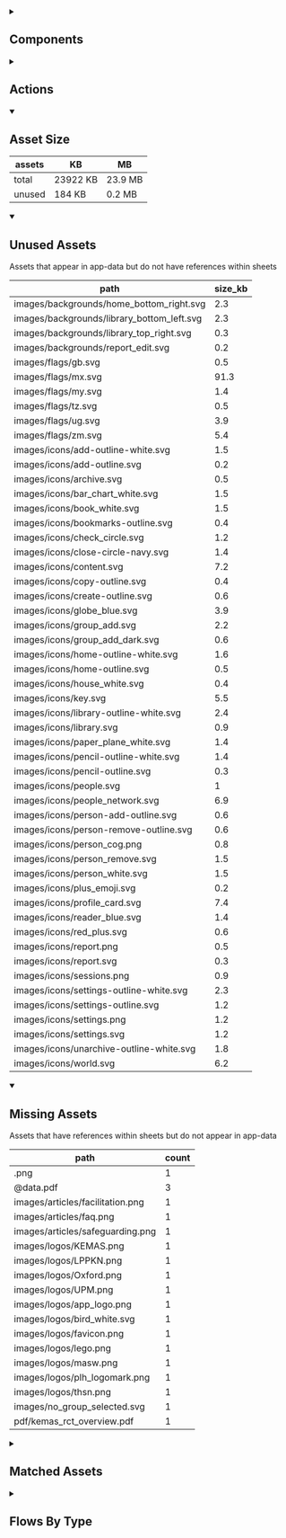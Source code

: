 <details >
<summary><h2>Components</h2></summary>

| type | count |
| --- | --- |
| accordion | 1 |
| accordion_section | 1 |
| animated_section | 1 |
| animated_slides | 1 |
| apple_sign_in_button | 2 |
| audio | 2 |
| button | 130 |
| carousel | 2 |
| combo_box | 16 |
| data_items | 91 |
| date_time_picker | 3 |
| debug_toggle | 1 |
| display_grid | 2 |
| display_group | 161 |
| google_sign_in_button | 3 |
| image | 20 |
| items | 16 |
| lottie_animation | 8 |
| pdf | 1 |
| plh_bottom_nav | 1 |
| plh_module_list_item | 5 |
| qr_code | 2 |
| radio_button_grid | 15 |
| round_button | 30 |
| select_text | 2 |
| set_field | 5 |
| set_variable | 903 |
| simple_checkbox | 7 |
| task_card | 1 |
| task_progress_bar | 4 |
| template | 124 |
| test | 1 |
| text | 348 |
| text_area | 4 |
| text_box | 32 |
| title | 69 |
| toggle_bar | 7 |
| update_action_list | 1 |
| video | 2 |
</details>

<details >
<summary><h2>Actions</h2></summary>

| type | count |
| --- | --- |
| add_data | 9 |
| app_update | 1 |
| auth | 4 |
| emit: completed | 47 |
| emit: force_reload | 8 |
| emit: force_reprocess | 21 |
| emit: force_restart | 2 |
| emit: server_sync | 21 |
| emit: set_language | 4 |
| emit: uncompleted | 78 |
| feedback | 24 |
| go_to | 42 |
| nav | 5 |
| nav_stack | 9 |
| pop_up | 16 |
| reset_app | 4 |
| reset_data | 3 |
| save_to_device | 4 |
| scroll | 1 |
| set_data | 27 |
| set_field | 87 |
| set_item | 13 |
| set_local | 132 |
| share | 2 |
| user | 4 |
</details>

<details open>
<summary><h2>Asset Size</h2></summary>

| assets | KB | MB |
| --- | --- | --- |
| total | 23922 KB | 23.9 MB |
| unused | 184 KB | 0.2 MB |
</details>

<details open>
<summary><h2>Unused Assets</h2></summary>

Assets that appear in app-data but do not have references within sheets

| path | size_kb |
| --- | --- |
| images/backgrounds/home_bottom_right.svg | 2.3 |
| images/backgrounds/library_bottom_left.svg | 2.3 |
| images/backgrounds/library_top_right.svg | 0.3 |
| images/backgrounds/report_edit.svg | 0.2 |
| images/flags/gb.svg | 0.5 |
| images/flags/mx.svg | 91.3 |
| images/flags/my.svg | 1.4 |
| images/flags/tz.svg | 0.5 |
| images/flags/ug.svg | 3.9 |
| images/flags/zm.svg | 5.4 |
| images/icons/add-outline-white.svg | 1.5 |
| images/icons/add-outline.svg | 0.2 |
| images/icons/archive.svg | 0.5 |
| images/icons/bar_chart_white.svg | 1.5 |
| images/icons/book_white.svg | 1.5 |
| images/icons/bookmarks-outline.svg | 0.4 |
| images/icons/check_circle.svg | 1.2 |
| images/icons/close-circle-navy.svg | 1.4 |
| images/icons/content.svg | 7.2 |
| images/icons/copy-outline.svg | 0.4 |
| images/icons/create-outline.svg | 0.6 |
| images/icons/globe_blue.svg | 3.9 |
| images/icons/group_add.svg | 2.2 |
| images/icons/group_add_dark.svg | 0.6 |
| images/icons/home-outline-white.svg | 1.6 |
| images/icons/home-outline.svg | 0.5 |
| images/icons/house_white.svg | 0.4 |
| images/icons/key.svg | 5.5 |
| images/icons/library-outline-white.svg | 2.4 |
| images/icons/library.svg | 0.9 |
| images/icons/paper_plane_white.svg | 1.4 |
| images/icons/pencil-outline-white.svg | 1.4 |
| images/icons/pencil-outline.svg | 0.3 |
| images/icons/people.svg | 1 |
| images/icons/people_network.svg | 6.9 |
| images/icons/person-add-outline.svg | 0.6 |
| images/icons/person-remove-outline.svg | 0.6 |
| images/icons/person_cog.png | 0.8 |
| images/icons/person_remove.svg | 1.5 |
| images/icons/person_white.svg | 1.5 |
| images/icons/plus_emoji.svg | 0.2 |
| images/icons/profile_card.svg | 7.4 |
| images/icons/reader_blue.svg | 1.4 |
| images/icons/red_plus.svg | 0.6 |
| images/icons/report.png | 0.5 |
| images/icons/report.svg | 0.3 |
| images/icons/sessions.png | 0.9 |
| images/icons/settings-outline-white.svg | 2.3 |
| images/icons/settings-outline.svg | 1.2 |
| images/icons/settings.png | 1.2 |
| images/icons/settings.svg | 1.2 |
| images/icons/unarchive-outline-white.svg | 1.8 |
| images/icons/world.svg | 6.2 |
</details>

<details open>
<summary><h2>Missing Assets</h2></summary>

Assets that have references within sheets but do not appear in app-data

| path | count |
| --- | --- |
| .png | 1 |
| @data.pdf | 3 |
| images/articles/facilitation.png | 1 |
| images/articles/faq.png | 1 |
| images/articles/safeguarding.png | 1 |
| images/logos/KEMAS.png | 1 |
| images/logos/LPPKN.png | 1 |
| images/logos/Oxford.png | 1 |
| images/logos/UPM.png | 1 |
| images/logos/app_logo.png | 1 |
| images/logos/bird_white.svg | 1 |
| images/logos/favicon.png | 1 |
| images/logos/lego.png | 1 |
| images/logos/masw.png | 1 |
| images/logos/plh_logomark.png | 1 |
| images/logos/thsn.png | 1 |
| images/no_group_selected.svg | 1 |
| pdf/kemas_rct_overview.pdf | 1 |
</details>

<details >
<summary><h2>Matched Assets</h2></summary>

Assets that are used within sheets and also can be found in the synced asset data

| path | size_kb | count |
| --- | --- | --- |
| images/articles/about_app_1.png | 109.2 | 1 |
| images/articles/guide.png | 2321.4 | 1 |
| images/articles/programme.png | 559.1 | 1 |
| images/articles/sessions.png | 2394.1 | 1 |
| images/backgrounds/home_top_left.svg | 2.4 | 1 |
| images/backgrounds/reports_top_right.svg | 2 | 1 |
| images/icons/add-outline-brown.svg | 1.2 | 1 |
| images/icons/add_circle.svg | 0.4 | 1 |
| images/icons/arrow_back.svg | 0.2 | 1 |
| images/icons/arrow_forward.svg | 0.2 | 1 |
| images/icons/bookmarks-outline-brown.svg | 1.5 | 1 |
| images/icons/cancel.svg | 0.4 | 3 |
| images/icons/check_circle.png | 0.6 | 1 |
| images/icons/checkmark-outline.svg | 0.2 | 2 |
| images/icons/close-circle-brown.svg | 1.4 | 1 |
| images/icons/cog_white.svg | 3.6 | 2 |
| images/icons/delete.svg | 0.6 | 1 |
| images/icons/docs.svg | 0.5 | 1 |
| images/icons/document-lock-outline.svg | 0.7 | 1 |
| images/icons/document-text-outline.svg | 0.5 | 1 |
| images/icons/download.svg | 0.4 | 2 |
| images/icons/download_white.svg | 0.7 | 1 |
| images/icons/edit.svg | 0.9 | 3 |
| images/icons/expand_circle_right.svg | 0.5 | 5 |
| images/icons/file-tray-full-outline.svg | 0.5 | 1 |
| images/icons/follow_up_message.svg | 1.6 | 1 |
| images/icons/globe-outline.svg | 0.8 | 1 |
| images/icons/help.svg | 0.5 | 1 |
| images/icons/home-outline-brown.svg | 1.6 | 1 |
| images/icons/home_white.svg | 1.7 | 1 |
| images/icons/information-circle-outline.svg | 0.5 | 1 |
| images/icons/library.png | 1 | 1 |
| images/icons/library_white.svg | 2.8 | 1 |
| images/icons/log-in-outline.svg | 0.4 | 1 |
| images/icons/log-out-outline.svg | 0.3 | 1 |
| images/icons/pencil_white.svg | 2 | 1 |
| images/icons/people-brown.svg | 2.1 | 1 |
| images/icons/people-outline.svg | 0.9 | 1 |
| images/icons/person-circle-outline.svg | 0.7 | 1 |
| images/icons/person_cog.svg | 2.9 | 3 |
| images/icons/qr-code-outline.svg | 1 | 1 |
| images/icons/settings-outline-brown.svg | 2.3 | 1 |
| images/icons/share.svg | 2.3 | 2 |
| images/icons/unarchive.svg | 1.1 | 1 |
| images/icons/verified.svg | 0.5 | 5 |
| images/icons/visibility.svg | 0.5 | 1 |
| images/logos/IDEMS.png | 84.6 | 1 |
| images/logos/MK_whitewithcolor.png | 7376.2 | 1 |
| images/logos/PLH.png | 26.6 | 1 |
| images/logos/UNICEF.jpg | 27.7 | 1 |
| images/modules/place_holder.png | 210 | 43 |
| images/onboarding/splash_1.png | 2484.4 | 1 |
| images/onboarding/splash_2.png | 2220.7 | 1 |
| images/onboarding/splash_3.png | 1760.5 | 1 |
| images/onboarding/splash_4.png | 1425.9 | 1 |
| images/onboarding/splash_5.png | 2195 | 1 |
| lottie/checkmark_blue.json | 17 | 6 |
| lottie/cw_profile_complete.json | 13.4 | 1 |
| pdf/child_development_domain.pdf | 141 | 1 |
| pdf/child_development_stage.pdf | 508.2 | 1 |
</details>

<details >
<summary><h2>Flows By Type</h2></summary>

| type | subtype | total |
| --- | --- | --- |
| data_list |  | 41 |
| data_list | app_config_language_list | 1 |
| data_list | generated | 1 |
| data_list | legal_terms | 2 |
| data_list | lifecycle_actions | 1 |
| data_list | onboarding | 1 |
| data_pipe |  | 1 |
| generator |  | 6 |
| global |  | 13 |
| global | legal_terms | 2 |
| global | onboarding | 2 |
| template |  | 101 |
| template | generated | 62 |
| template | legal_terms | 4 |
</details>